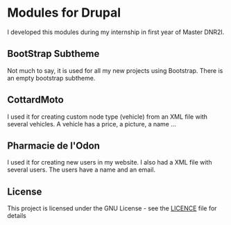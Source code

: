 # Modules for Drupal

I developed this modules during my internship in first year of Master DNR2I. 


## BootStrap Subtheme

Not much to say, it is used for all my new projects using Bootstrap. There is an empty bootstrap subtheme.


## CottardMoto

I used it for creating custom node type (vehicle) from an XML file with several vehicles. A vehicle has a price, a picture, a name ...


## Pharmacie de l'Odon

I used it for creating new users in my website. I also had a XML file with several users. The users have a name and an email.


## License

This project is licensed under the GNU License - see the [LICENCE](LICENSE) file for details

